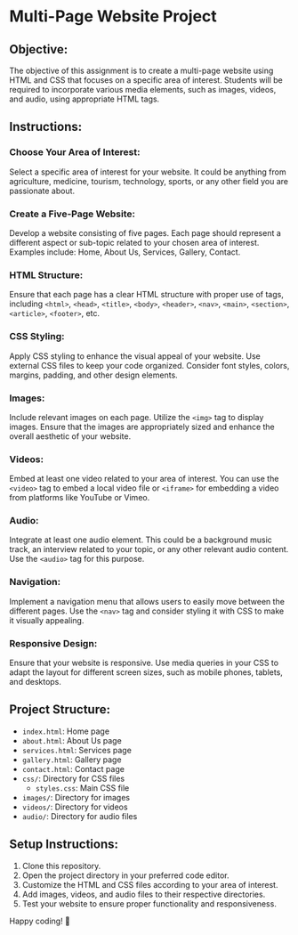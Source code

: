 # Multi-Page Website Project

## Objective:
The objective of this assignment is to create a multi-page website using HTML and CSS that focuses on a specific area of interest. Students will be required to incorporate various media elements, such as images, videos, and audio, using appropriate HTML tags.

## Instructions:

### Choose Your Area of Interest:
Select a specific area of interest for your website. It could be anything from agriculture, medicine, tourism, technology, sports, or any other field you are passionate about.

### Create a Five-Page Website:
Develop a website consisting of five pages. Each page should represent a different aspect or sub-topic related to your chosen area of interest. Examples include: Home, About Us, Services, Gallery, Contact.

### HTML Structure:
Ensure that each page has a clear HTML structure with proper use of tags, including `<html>`, `<head>`, `<title>`, `<body>`, `<header>`, `<nav>`, `<main>`, `<section>`, `<article>`, `<footer>`, etc.

### CSS Styling:
Apply CSS styling to enhance the visual appeal of your website. Use external CSS files to keep your code organized. Consider font styles, colors, margins, padding, and other design elements.

### Images:
Include relevant images on each page. Utilize the `<img>` tag to display images. Ensure that the images are appropriately sized and enhance the overall aesthetic of your website.

### Videos:
Embed at least one video related to your area of interest. You can use the `<video>` tag to embed a local video file or `<iframe>` for embedding a video from platforms like YouTube or Vimeo.

### Audio:
Integrate at least one audio element. This could be a background music track, an interview related to your topic, or any other relevant audio content. Use the `<audio>` tag for this purpose.

### Navigation:
Implement a navigation menu that allows users to easily move between the different pages. Use the `<nav>` tag and consider styling it with CSS to make it visually appealing.

### Responsive Design:
Ensure that your website is responsive. Use media queries in your CSS to adapt the layout for different screen sizes, such as mobile phones, tablets, and desktops.

## Project Structure:
- `index.html`: Home page
- `about.html`: About Us page
- `services.html`: Services page
- `gallery.html`: Gallery page
- `contact.html`: Contact page
- `css/`: Directory for CSS files
  - `styles.css`: Main CSS file
- `images/`: Directory for images
- `videos/`: Directory for videos
- `audio/`: Directory for audio files

## Setup Instructions:
1. Clone this repository.
2. Open the project directory in your preferred code editor.
3. Customize the HTML and CSS files according to your area of interest.
4. Add images, videos, and audio files to their respective directories.
5. Test your website to ensure proper functionality and responsiveness.

Happy coding! 🚀
